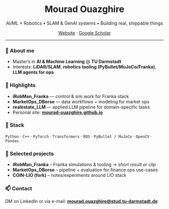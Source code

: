 <!-- Header -->
<h1 align="center">Mourad Ouazghire</h1>
<p align="center">
AI/ML × Robotics • SLAM & GenAI systems • Building real, shippable things
</p>

<p align="center">
  <a href="https://ouazmourad.github.io/mourad-ouazghire.github.io/">Website</a> ·
  <a href="https://scholar.google.com/citations?user=t1NZj80AAAAJ&hl=en&oi=ao">Google Scholar</a>
</p>

---

### 👋 About me
- Master’s in **AI & Machine Learning** @ **TU Darmstadt**  
- Interests: **LiDAR/SLAM**, **robotics tooling (PyBullet/MuJoCo/Franka)**, **LLM agents for ops**

### 🚀 Highlights
- **iRobMan_Franka** — control & sim work for Franka stack  
- **MarketOps_DBorse** — data workflows + modeling for market ops  
- **realestate_LLM** — applied LLM pipeline for domain-specific tasks  
- Personal site: **[mourad-ouazghire.github.io](https://ouazmourad.github.io/mourad-ouazghire.github.io/)**

### 🧰 Stack
`Python` · `C++` · `PyTorch` · `Transformers` · `ROS` · `PyBullet / MuJoCo` · `OpenCV` · `Pandas`

### 📌 Selected projects
- **iRobMan_Franka** – Franka simulations & tooling → _short result or clip_  
- **MarketOps_DBorse** – pipeline + evaluation for finance ops use-cases  
- **COIN-LIO (fork)** – notes/experiments around LIO stack

### 📫 Contact
DM on LinkedIn or via e-mail: **mourad.ouazghire@stud.tu-darmstadt.de**
